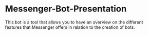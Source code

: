 # Messenger-Bot-Presentation
This bot is a tool that allows you to have an overview on the different features that Messenger offers in relation to the creation of bots.
